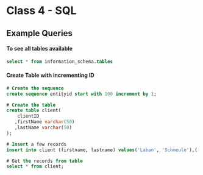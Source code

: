 # Class 4 - SQL

## Example Queries

#### To see all tables available
```sql
select * from information_schema.tables
```

#### Create Table with incrementing ID
```sql
# Create the sequence
create sequence entityid start with 100 increment by 1;

# Create the table
create table client(
    clientID  
   ,firstName varchar(50)
   ,lastName varchar(50)
);

# Insert a few records
insert into client (firstname, lastname) values('Laban', 'Schmeule'),('Lehi','theProphet');

# Get the records from table
select * from client;
```


